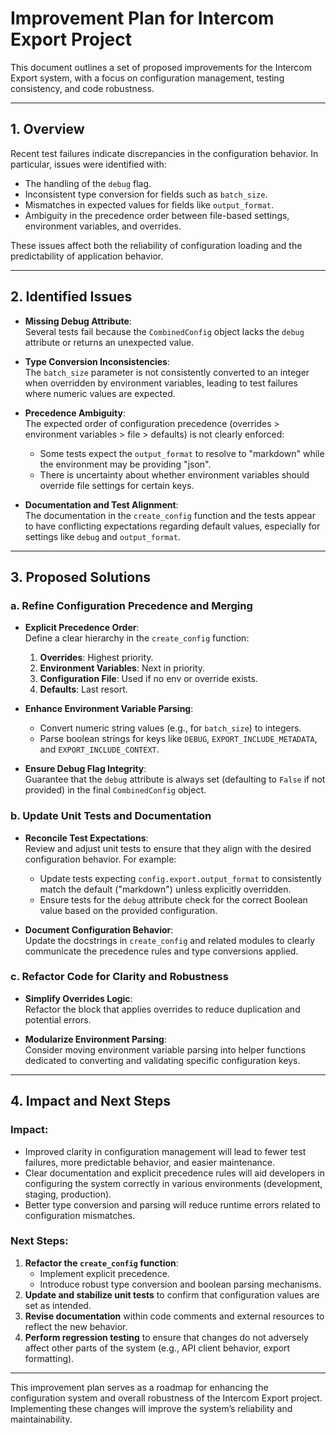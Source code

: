 # Improvement Plan for Intercom Export Project

This document outlines a set of proposed improvements for the Intercom Export system, with a focus on configuration management, testing consistency, and code robustness.

---

## 1. Overview

Recent test failures indicate discrepancies in the configuration behavior. In particular, issues were identified with:

- The handling of the `debug` flag.
- Inconsistent type conversion for fields such as `batch_size`.
- Mismatches in expected values for fields like `output_format`.
- Ambiguity in the precedence order between file-based settings, environment variables, and overrides.

These issues affect both the reliability of configuration loading and the predictability of application behavior.

---

## 2. Identified Issues

- **Missing Debug Attribute**:  
  Several tests fail because the `CombinedConfig` object lacks the `debug` attribute or returns an unexpected value.

- **Type Conversion Inconsistencies**:  
  The `batch_size` parameter is not consistently converted to an integer when overridden by environment variables, leading to test failures where numeric values are expected.

- **Precedence Ambiguity**:  
  The expected order of configuration precedence (overrides > environment variables > file > defaults) is not clearly enforced:
  - Some tests expect the `output_format` to resolve to "markdown" while the environment may be providing "json".
  - There is uncertainty about whether environment variables should override file settings for certain keys.

- **Documentation and Test Alignment**:  
  The documentation in the `create_config` function and the tests appear to have conflicting expectations regarding default values, especially for settings like `debug` and `output_format`.

---

## 3. Proposed Solutions

### a. Refine Configuration Precedence and Merging

- **Explicit Precedence Order**:  
  Define a clear hierarchy in the `create_config` function:
  1. **Overrides**: Highest priority.
  2. **Environment Variables**: Next in priority.
  3. **Configuration File**: Used if no env or override exists.
  4. **Defaults**: Last resort.

- **Enhance Environment Variable Parsing**:
  - Convert numeric string values (e.g., for `batch_size`) to integers.
  - Parse boolean strings for keys like `DEBUG`, `EXPORT_INCLUDE_METADATA`, and `EXPORT_INCLUDE_CONTEXT`.

- **Ensure Debug Flag Integrity**:  
  Guarantee that the `debug` attribute is always set (defaulting to `False` if not provided) in the final `CombinedConfig` object.

### b. Update Unit Tests and Documentation

- **Reconcile Test Expectations**:  
  Review and adjust unit tests to ensure that they align with the desired configuration behavior. For example:
  - Update tests expecting `config.export.output_format` to consistently match the default ("markdown") unless explicitly overridden.
  - Ensure tests for the `debug` attribute check for the correct Boolean value based on the provided configuration.

- **Document Configuration Behavior**:  
  Update the docstrings in `create_config` and related modules to clearly communicate the precedence rules and type conversions applied.

### c. Refactor Code for Clarity and Robustness

- **Simplify Overrides Logic**:  
  Refactor the block that applies overrides to reduce duplication and potential errors.
  
- **Modularize Environment Parsing**:  
  Consider moving environment variable parsing into helper functions dedicated to converting and validating specific configuration keys.

---

## 4. Impact and Next Steps

### Impact:

- Improved clarity in configuration management will lead to fewer test failures, more predictable behavior, and easier maintenance.
- Clear documentation and explicit precedence rules will aid developers in configuring the system correctly in various environments (development, staging, production).
- Better type conversion and parsing will reduce runtime errors related to configuration mismatches.

### Next Steps:

1. **Refactor the `create_config` function**:
   - Implement explicit precedence.
   - Introduce robust type conversion and boolean parsing mechanisms.
2. **Update and stabilize unit tests** to confirm that configuration values are set as intended.
3. **Revise documentation** within code comments and external resources to reflect the new behavior.
4. **Perform regression testing** to ensure that changes do not adversely affect other parts of the system (e.g., API client behavior, export formatting).

---

This improvement plan serves as a roadmap for enhancing the configuration system and overall robustness of the Intercom Export project. Implementing these changes will improve the system’s reliability and maintainability.
